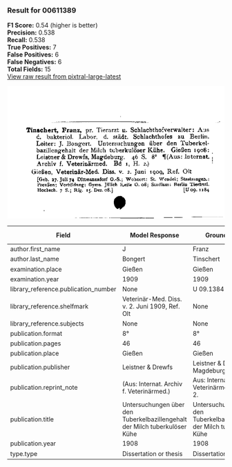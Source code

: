 ### Result for 00611389
**F1 Score:** 0.54 (higher is better)<br>**Precision:** 0.538<br>**Recall:** 0.538<br>**True Positives:** 7<br>**False Positives:** 6<br>**False Negatives:** 6<br>**Total Fields:** 15<br>[View raw result from pixtral-large-latest](https://github.com/RISE-UNIBAS/humanities_data_benchmark/blob/main/results/2025-09-02/T0159/request_T0159_00611389.json)

<img src="https://github.com/RISE-UNIBAS/humanities_data_benchmark/blob/main/benchmarks/zettelkatalog/images/00611389.jpg?raw=true" alt="00611389" width="600px">

| Field | Model Response | Ground Truth | Fuzzy Score | Match |
|-------|----------------|--------------|-------------|-------|
| author.first_name | J | Franz | 0.000 | ❌ |
| author.last_name | Bongert | Tinschert | 0.500 | ❌ |
| examination.place | Gießen | Gießen | 1.000 | ✅ |
| examination.year | 1909 | 1909 | 0.000 | ❌ |
| library_reference.publication_number | None | U 09.1384 | 0.000 | ❌ |
| library_reference.shelfmark | Veterinär-Med. Diss. v. 2. Juni 1909, Ref. Olt | None | 0.000 | ❌ |
| library_reference.subjects | None | None | 1.000 | ✅ |
| publication.format | 8° | 8° | 1.000 | ✅ |
| publication.pages | 46 | 46 | 1.000 | ✅ |
| publication.place | Gießen | Gießen | 1.000 | ✅ |
| publication.publisher | Leistner & Drewfs | Leistner & Drewfs, Magdeburg | 0.756 | ❌ |
| publication.reprint_note | (Aus: Internat. Archiv f. Veterinärmed.) | Aus: Internat. Archiv f. Veterinärmed. Bd 1, H. 2. | 0.844 | ❌ |
| publication.title | Untersuchungen über den Tuberkelbazillengehalt der Milch tuberkulöser Kühe | Untersuchungen über den Tuberkelbazillengehalt der Milch tuberkulöser Kühe | 1.000 | ✅ |
| publication.year | 1908 | 1908 | 1.000 | ✅ |
| type.type | Dissertation or thesis | Dissertation or thesis | 1.000 | ✅ |
